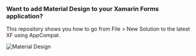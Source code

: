### Want to add Material Design to your Xamarin Forms application? 

This repository shows you how to go from File > New Solution to the latest XF using AppCompat.


![Material Design](https://raw.githubusercontent.com/paulpatarinski/XF_AppCompat/feature/UpgradeToAppCompat/Screenshots/MaterialDesign.png)

